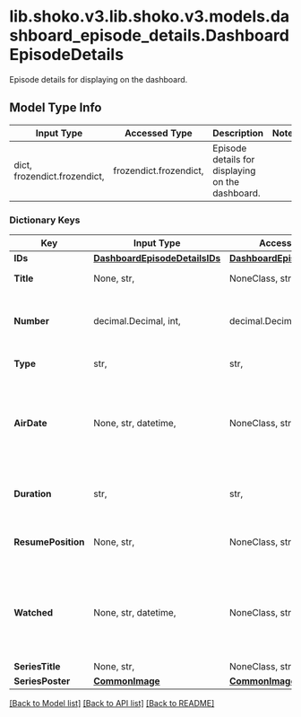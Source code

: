 # lib.shoko.v3.lib.shoko.v3.models.dashboard_episode_details.DashboardEpisodeDetails

Episode details for displaying on the dashboard.

## Model Type Info
Input Type | Accessed Type | Description | Notes
------------ | ------------- | ------------- | -------------
dict, frozendict.frozendict,  | frozendict.frozendict,  | Episode details for displaying on the dashboard. | 

### Dictionary Keys
Key | Input Type | Accessed Type | Description | Notes
------------ | ------------- | ------------- | ------------- | -------------
**IDs** | [**DashboardEpisodeDetailsIDs**](DashboardEpisodeDetailsIDs.md) | [**DashboardEpisodeDetailsIDs**](DashboardEpisodeDetailsIDs.md) |  | [optional] 
**Title** | None, str,  | NoneClass, str,  | Episode title. | [optional] 
**Number** | decimal.Decimal, int,  | decimal.Decimal,  | Episode number. | [optional] value must be a 32 bit integer
**Type** | str,  | str,  | Episode type. | [optional] 
**AirDate** | None, str, datetime,  | NoneClass, str,  | Air Date. | [optional] value must conform to RFC-3339 date-time
**Duration** | str,  | str,  | The duration of the episode. | [optional] 
**ResumePosition** | None, str,  | NoneClass, str,  | Where to resume the next playback. | [optional] 
**Watched** | None, str, datetime,  | NoneClass, str,  | If the file/episode is considered watched. | [optional] value must conform to RFC-3339 date-time
**SeriesTitle** | None, str,  | NoneClass, str,  | Series title. | [optional] 
**SeriesPoster** | [**CommonImage**](CommonImage.md) | [**CommonImage**](CommonImage.md) |  | [optional] 

[[Back to Model list]](../../README.md#documentation-for-models) [[Back to API list]](../../README.md#documentation-for-api-endpoints) [[Back to README]](../../README.md)

